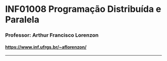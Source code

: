 # INF01008 Programação Distribuída e Paralela

### Professor: Arthur Francisco Lorenzon
#### https://www.inf.ufrgs.br/~aflorenzon/

---
